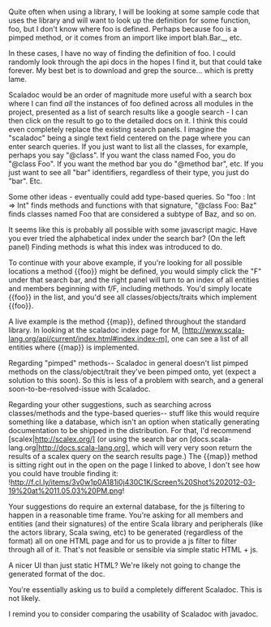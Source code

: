 Quite often when using a library, I will be looking at some sample code that uses the library and will want to look up the definition for some function, foo, but I don't know where foo is defined. Perhaps because foo is a pimped method, or it comes from an import like import blah.Bar._, etc.

In these cases, I have no way of finding the definition of foo. I could randomly look through the api docs in the hopes I find it, but that could take forever. My best bet is to download and grep the source... which is pretty lame.

Scaladoc would be an order of magnitude more useful with a search box where I can find *all* the instances of foo defined across all modules in the project, presented as a list of search results like a google search - I can then click on the result to go to the detailed docs on it. I think this could even completely replace the existing search panels. I imagine the "scaladoc" being a single text field centered on the page where you can enter search queries. If you just want to list all the classes, for example, perhaps you say "@class". If you want the class named Foo, you do "@class Foo". If you want the method bar you do "@method bar", etc. If you just want to see all "bar" identifiers, regardless of their type, you just do "bar". Etc. 

Some other ideas - eventually could add type-based queries. So "foo : Int => Int" finds methods and functions with that signature, "@class Foo: Baz" finds classes named Foo that are considered a subtype of Baz, and so on. 

It seems like this is probably all possible with some javascript magic.
Have you ever tried the alphabetical index under the search bar? (On the left panel)
Finding methods is what this index was introduced to do.

To continue with your above example, if you're looking for all possible locations a method {{foo}} might be defined, you would simply click the "F" under that search bar, and the right panel will turn to an index of all entities and members beginning with f/F, including methods. You'd simply locate {{foo}} in the list, and you'd see all classes/objects/traits which implement {{foo}}.

A live example is the method {{map}}, defined throughout the standard library. In looking at the scaladoc index page for M, [http://www.scala-lang.org/api/current/index.html#index.index-m], one can see a list of all entities where {{map}} is implemented.

Regarding "pimped" methods-- Scaladoc in general doesn't list pimped methods on the class/object/trait they've been pimped onto, yet (expect a solution to this soon). So this is less of a problem with search, and a general soon-to-be-resolved-issue with Scaladoc. 

Regarding your other suggestions, such as searching across classes/methods and the type-based queries-- stuff like this would require something like a database, which isn't an option when statically generating documentation to be shipped in the distribution. For that, I'd recommend [scalex|http://scalex.org/] (or using the search bar on [docs.scala-lang.org|http://docs.scala-lang.org], which will very very soon return the results of a scalex query on the search results page.)
The {{map}} method is sitting right out in the open on the page I linked to above, I don't see how you could have trouble finding it:
!http://f.cl.ly/items/3v0w1p0A181i0j430C1K/Screen%20Shot%202012-03-19%20at%2011.05.03%20PM.png!


Your suggestions do require an external database, for the js filtering to happen in a reasonable time frame. You're asking for all members and entities (and their signatures) of the entire Scala library and peripherals (like the actors library, Scala swing, etc) to be generated (regardless of the format) all on one HTML page and for us to provide a js filter to filter through all of it. That's not feasible or sensible via simple static HTML + js. 

A nicer UI than just static HTML? We're likely not going to change the generated format of the doc.

You're essentially asking us to build a completely different Scaladoc. This is not likely.

I remind you to consider comparing the usability of Scaladoc with javadoc.
